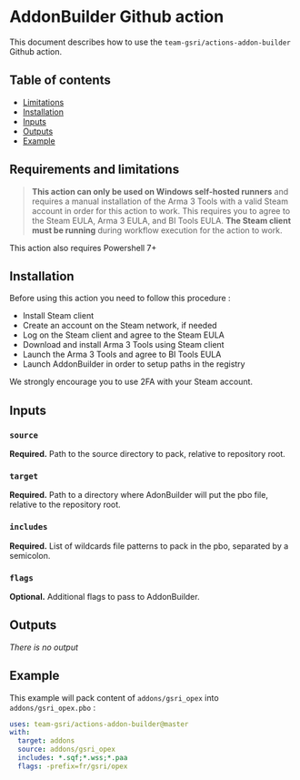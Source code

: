 # AddonBuilder Github action

This document describes how to use the `team-gsri/actions-addon-builder` Github action.

## Table of contents
* [Limitations](#requirements-and-limitations)
* [Installation](#installation)
* [Inputs](#inputs)
* [Outputs](#outputs)
* [Example](#example)

## Requirements and limitations

> **This action can only be used on Windows self-hosted runners** and requires a manual installation of the Arma 3 Tools with a valid Steam account in order for this action to work. This requires you to agree to the Steam EULA, Arma 3 EULA, and BI Tools EULA. **The Steam client must be running** during workflow execution for the action to work.

This action also requires Powershell 7+

## Installation

Before using this action you need to follow this procedure :
* Install Steam client
* Create an account on the Steam network, if needed
* Log on the Steam client and agree to the Steam EULA
* Download and install Arma 3 Tools using Steam client
* Launch the Arma 3 Tools and agree to BI Tools EULA
* Launch AddonBuilder in order to setup paths in the registry

We strongly encourage you to use 2FA with your Steam account.

## Inputs

### `source`

**Required.** Path to the source directory to pack, relative to repository root.

### `target`

**Required.** Path to a directory where AdonBuilder will put the pbo file, relative to the repository root.

### `includes`

**Required.** List of wildcards file patterns to pack in the pbo, separated by a semicolon.

### `flags`

**Optional.** Additional flags to pass to AddonBuilder.

## Outputs

*There is no output*

## Example

This example will pack content of `addons/gsri_opex` into `addons/gsri_opex.pbo` :

```yml
uses: team-gsri/actions-addon-builder@master
with:
  target: addons
  source: addons/gsri_opex
  includes: *.sqf;*.wss;*.paa
  flags: -prefix=fr/gsri/opex
```